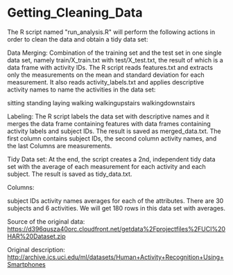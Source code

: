 Getting_Cleaning_Data
=====================
The R script named "run_analysis.R" will perform the following actions in order to clean the data and obtain a tidy data set:

Data Merging: Combination of the training set and the test set in one single data set, namely train/X_train.txt with test/X_test.txt, the result of which is a data frame with activity IDs. The R script reads features.txt and extracts only the measurements on the mean and standard deviation for each measurement. It also reads activity_labels.txt and applies descriptive activity names to name the activities in the data set:

sitting standing laying walking walkingupstairs walkingdownstairs

Labeling: The R script labels the data set with descriptive names and it merges the data frame containing features with data frames containing activity labels and subject IDs. The result is saved as merged_data.txt. The first column contains subject IDs, the second column activity names, and the last Columns are measurements.

Tidy Data set: At the end, the script creates a 2nd, independent tidy data set with the average of each measurement for each activity and each subject. The result is saved as tidy_data.txt.

Columns:

subject IDs
activity names
averages for each of the attributes. 
There are 30 subjects and 6 activities. We will get 180 rows in this data set with averages.

Source of the original data: 
https://d396qusza40orc.cloudfront.net/getdata%2Fprojectfiles%2FUCI%20HAR%20Dataset.zip

Original description: http://archive.ics.uci.edu/ml/datasets/Human+Activity+Recognition+Using+Smartphones
